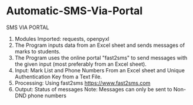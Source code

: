 # Automatic-SMS-Via-Portal
SMS VIA PORTAL
1. Modules Imported: requests, openpyxl
2. The Program inputs data from an Excel sheet and sends messages of marks to students. 
3. The Program uses the online portal "fast2sms" to send messages with the given input (most preferably from an Excel sheet).
4. Input: Mark List and Phone Numbers From an Excel sheet and Unique Authentication Key from a Text File.
5. Processing: Using fast2sms https://www.fast2sms.com
6. Output: Status of messages 
Note: Messages can only be sent to Non-DND phone numbers
